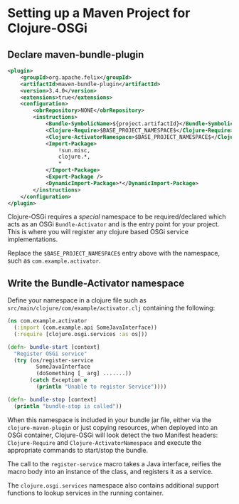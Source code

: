 # Setting up a Maven Project for Clojure-OSGi

## Declare maven-bundle-plugin

```xml
<plugin>
    <groupId>org.apache.felix</groupId>
    <artifactId>maven-bundle-plugin</artifactId>
    <version>3.4.0</version>
    <extensions>true</extensions>
    <configuration>
        <obrRepository>NONE</obrRepository>
        <instructions>
            <Bundle-SymbolicName>${project.artifactId}</Bundle-SymbolicName>
            <Clojure-Require>$BASE_PROJECT_NAMESPACE$</Clojure-Require>
            <Clojure-ActivatorNamespace>$BASE_PROJECT_NAMESPACE$</Clojure-ActivatorNamespace>
            <Import-Package>
                !sun.misc,
                clojure.*,
                *
            </Import-Package>
            <Export-Package />
            <DynamicImport-Package>*</DynamicImport-Package>
        </instructions>
    </configuration>
</plugin>
```

Clojure-OSGi requires a _special_ namespace to be required/declared which acts as an OSGi `Bundle-Activator`
and is the entry point for your project. This is where you will register any clojure based OSGi service implementations.

Replace the `$BASE_PROJECT_NAMESPACE$` entry above with the namespace, such as `com.example.activator`.

## Write the Bundle-Activator namespace

Define your namespace in a clojure file such as `src/main/clojure/com/example/activator.clj` containing the following:

```clojure
(ns com.example.activator
  (:import (com.example.api SomeJavaInterface))
  (:require [clojure.osgi.services :as os]))

(defn- bundle-start [context]
  "Register OSGi service"
  (try (os/register-service
         SomeJavaInterface
         (doSomething [_ arg] .......))
       (catch Exception e
         (println "Unable to register Service"))))

(defn- bundle-stop [context]
  (println "bundle-stop is called"))
```

When this namespace is included in your bundle jar file, either via the `clojure-maven-plugin` or just copying resources, when deployed
into an OSGi container, Clojure-OSGi will look detect the two Manifest headers: `Clojure-Require` and `Clojure-ActivatorNamespace` and
execute the appropriate commands to start/stop the bundle.

The call to the `register-service` macro takes a Java interface, reifies the macro body into an instance of the class, and registers it as a service.

The `clojure.osgi.services` namespace also contains additional support functions to lookup services in the running container.
